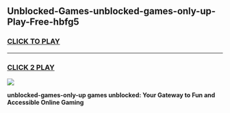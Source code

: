 
## Unblocked-Games-unblocked-games-only-up-Play-Free-hbfg5
<h3>
<a href="https://premium76.site?title=unblocked-games-only-up&ref=18A1">CLICK TO PLAY</a></h3>
<hr>

<h3>
<a href="https://premium76.site?title=unblocked-games-only-up&ref=18A1">CLICK 2 PLAY</a>
  
</h3>

<a href="https://premium76.site?title=unblocked-games-only-up&ref=18A1"><img src="https://clearcache.store/games.png"></a>


**unblocked-games-only-up games unblocked: Your Gateway to Fun and Accessible Online Gaming**
